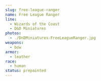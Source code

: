 ```yaml
---
slug: free-league-ranger
name: Free League Ranger
line:
  - Wizards of the Coast
  - D&D Miniatures
photos:
  - ./DnDMiniatures-FreeLeagueRanger.jpg
weapons:
  - bow
armor:
  - leather
race:
  - human
status: prepainted
---
```


